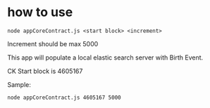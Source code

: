 # how to use

`node appCoreContract.js <start block> <increment>`

Increment should be max 5000

This app will populate a local elastic search server with Birth Event.

CK Start block is 4605167

Sample: 

`node appCoreContract.js 4605167 5000`